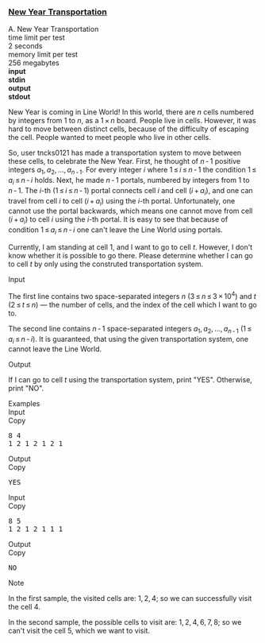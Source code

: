 <h3><a href="https://codeforces.com/contest/500/problem/A" target="_blank" rel="noopener noreferrer">New Year Transportation</a></h3>

<div class="header"><div class="title">A. New Year Transportation</div><div class="time-limit"><div class="property-title">time limit per test</div>2 seconds</div><div class="memory-limit"><div class="property-title">memory limit per test</div>256 megabytes</div><div class="input-file input-standard" style="font-weight: bold"><div class="property-title">input</div>stdin</div><div class="output-file output-standard" style="font-weight: bold"><div class="property-title">output</div>stdout</div></div><div><p>New Year is coming in Line World! In this world, there are <span class="tex-span"><i>n</i></span> cells numbered by integers from <span class="tex-span">1</span> to <span class="tex-span"><i>n</i></span>, as a <span class="tex-span">1 × <i>n</i></span> board. People live in cells. However, it was hard to move between distinct cells, because of the difficulty of escaping the cell. People wanted to meet people who live in other cells.</p><p>So, user tncks0121 has made a transportation system to move between these cells, to celebrate the New Year. First, he thought of <span class="tex-span"><i>n</i> - 1</span> positive integers <span class="tex-span"><i>a</i><sub class="lower-index">1</sub>, <i>a</i><sub class="lower-index">2</sub>, ..., <i>a</i><sub class="lower-index"><i>n</i> - 1</sub></span>. For every integer <span class="tex-span"><i>i</i></span> where <span class="tex-span">1 ≤ <i>i</i> ≤ <i>n</i> - 1</span> the condition <span class="tex-span">1 ≤ <i>a</i><sub class="lower-index"><i>i</i></sub> ≤ <i>n</i> - <i>i</i></span> holds. Next, he made <span class="tex-span"><i>n</i> - 1</span> portals, numbered by integers from 1 to <span class="tex-span"><i>n</i> - 1</span>. The <span class="tex-span"><i>i</i></span>-th (<span class="tex-span">1 ≤ <i>i</i> ≤ <i>n</i> - 1</span>) portal connects cell <span class="tex-span"><i>i</i></span> and cell <span class="tex-span">(<i>i</i> + <i>a</i><sub class="lower-index"><i>i</i></sub>)</span>, and one can travel from cell <span class="tex-span"><i>i</i></span> to cell <span class="tex-span">(<i>i</i> + <i>a</i><sub class="lower-index"><i>i</i></sub>)</span> using the <span class="tex-span"><i>i</i></span>-th portal. Unfortunately, one cannot use the portal backwards, which means one cannot move from cell <span class="tex-span">(<i>i</i> + <i>a</i><sub class="lower-index"><i>i</i></sub>)</span> to cell <span class="tex-span"><i>i</i></span> using the <span class="tex-span"><i>i</i></span>-th portal. It is easy to see that because of condition <span class="tex-span">1 ≤ <i>a</i><sub class="lower-index"><i>i</i></sub> ≤ <i>n</i> - <i>i</i></span> one can't leave the Line World using portals.</p><p>Currently, I am standing at cell <span class="tex-span">1</span>, and I want to go to cell <span class="tex-span"><i>t</i></span>. However, I don't know whether it is possible to go there. Please determine whether I can go to cell <span class="tex-span"><i>t</i></span> by only using the construted transportation system.</p></div><div class="input-specification"><div class="section-title">Input</div><p>The first line contains two space-separated integers <span class="tex-span"><i>n</i></span> (<span class="tex-span">3 ≤ <i>n</i> ≤ 3 × 10<sup class="upper-index">4</sup></span>) and <span class="tex-span"><i>t</i></span> (<span class="tex-span">2 ≤ <i>t</i> ≤ <i>n</i></span>) — the number of cells, and the index of the cell which I want to go to.</p><p>The second line contains <span class="tex-span"><i>n</i> - 1</span> space-separated integers <span class="tex-span"><i>a</i><sub class="lower-index">1</sub>, <i>a</i><sub class="lower-index">2</sub>, ..., <i>a</i><sub class="lower-index"><i>n</i> - 1</sub></span> (<span class="tex-span">1 ≤ <i>a</i><sub class="lower-index"><i>i</i></sub> ≤ <i>n</i> - <i>i</i></span>). It is guaranteed, that using the given transportation system, one cannot leave the Line World.</p></div><div class="output-specification"><div class="section-title">Output</div><p>If I can go to cell <span class="tex-span"><i>t</i></span> using the transportation system, print "<span class="tex-font-style-tt">YES</span>". Otherwise, print "<span class="tex-font-style-tt">NO</span>".</p></div><div class="sample-tests"><div class="section-title">Examples</div><div class="sample-test"><div class="input"><div class="title">Input<div title="Copy" data-clipboard-target="#id005362342078019178" id="id003314324052319969" class="input-output-copier">Copy</div></div><pre id="id005362342078019178">8 4<br>1 2 1 2 1 2 1<br></pre></div><div class="output"><div class="title">Output<div title="Copy" data-clipboard-target="#id0032234532344446554" id="id005630841955929925" class="input-output-copier">Copy</div></div><pre id="id0032234532344446554">YES<br></pre></div><div class="input"><div class="title">Input<div title="Copy" data-clipboard-target="#id009268613084675017" id="id005487434794682435" class="input-output-copier">Copy</div></div><pre id="id009268613084675017">8 5<br>1 2 1 2 1 1 1<br></pre></div><div class="output"><div class="title">Output<div title="Copy" data-clipboard-target="#id002917146885617635" id="id00534364617480366" class="input-output-copier">Copy</div></div><pre id="id002917146885617635">NO<br></pre></div></div></div><div class="note"><div class="section-title">Note</div><p>In the first sample, the visited cells are: <span class="tex-span">1, 2, 4</span>; so we can successfully visit the cell <span class="tex-span">4</span>.</p><p>In the second sample, the possible cells to visit are: <span class="tex-span">1, 2, 4, 6, 7, 8</span>; so we can't visit the cell <span class="tex-span">5</span>, which we want to visit.</p></div>